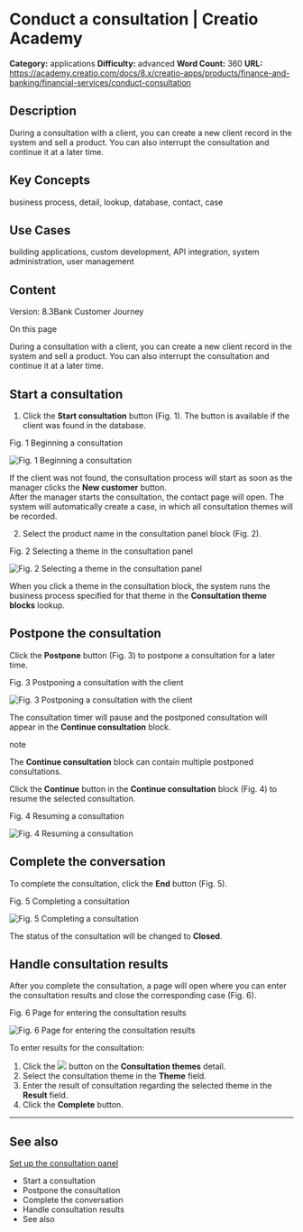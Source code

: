 # Conduct a consultation | Creatio Academy

**Category:** applications **Difficulty:** advanced **Word Count:** 360 **URL:**
https://academy.creatio.com/docs/8.x/creatio-apps/products/finance-and-banking/financial-services/conduct-consultation

## Description

During a consultation with a client, you can create a new client record in the
system and sell a product. You can also interrupt the consultation and continue
it at a later time.

## Key Concepts

business process, detail, lookup, database, contact, case

## Use Cases

building applications, custom development, API integration, system
administration, user management

## Content

Version: 8.3Bank Customer Journey

On this page

During a consultation with a client, you can create a new client record in the
system and sell a product. You can also interrupt the consultation and continue
it at a later time.

## Start a consultation​

1. Click the **Start consultation** button (Fig. 1). The button is available if
   the client was found in the database.

Fig. 1 Beginning a consultation

![Fig. 1 Beginning a consultation](https://academy.creatio.com/docs/sites/en/files/2020-11/scr_bank_consultation_start_process.png)

If the client was not found, the consultation process will start as soon as the
manager clicks the **New customer** button.  
After the manager starts the consultation, the contact page will open. The
system will automatically create a case, in which all consultation themes will
be recorded.

2. Select the product name in the consultation panel block (Fig. 2).

Fig. 2 Selecting a theme in the consultation panel

![Fig. 2 Selecting a theme in the consultation panel](https://academy.creatio.com/docs/sites/en/files/2020-11/scr_bank_choose_product.png)

When you click a theme in the consultation block, the system runs the business
process specified for that theme in the **Consultation theme blocks** lookup.

## Postpone the consultation​

Click the **Postpone** button (Fig. 3) to postpone a consultation for a later
time.

Fig. 3 Postponing a consultation with the client

![Fig. 3 Postponing a consultation with the client](https://academy.creatio.com/docs/sites/en/files/2020-11/scr_bank_consultation_pausa.png)

The consultation timer will pause and the postponed consultation will appear in
the **Continue consultation** block.

note

The **Continue consultation** block can contain multiple postponed
consultations.

Click the **Continue** button in the **Continue consultation** block (Fig. 4) to
resume the selected consultation.

Fig. 4 Resuming a consultation

![Fig. 4 Resuming a consultation](https://academy.creatio.com/docs/sites/en/files/2020-11/scr_bank_consultation_start_process.png)

## Complete the conversation​

To complete the consultation, click the **End** button (Fig. 5).

Fig. 5 Completing a consultation

![Fig. 5 Completing a consultation](https://academy.creatio.com/docs/sites/en/files/2020-11/scr_bank_consultation_finish.png)

The status of the consultation will be changed to **Closed**.

## Handle consultation results​

After you complete the consultation, a page will open where you can enter the
consultation results and close the corresponding case (Fig. 6).

Fig. 6 Page for entering the consultation results

![Fig. 6 Page for entering the consultation results](https://academy.creatio.com/docs/sites/en/files/2020-11/scr_bank_consultation_results.png)

To enter results for the consultation:

1. Click the
   ![](https://academy.creatio.com/docs/sites/default/files/inline-images/btn_chapter_mobile_wizard_new_role_3.png)
   button on the **Consultation themes** detail.
2. Select the consultation theme in the **Theme** field.
3. Enter the result of consultation regarding the selected theme in the
   **Result** field.
4. Click the **Complete** button.

---

## See also​

[Set up the consultation panel](https://academy.creatio.com/documents?id=1620)

- Start a consultation
- Postpone the consultation
- Complete the conversation
- Handle consultation results
- See also
